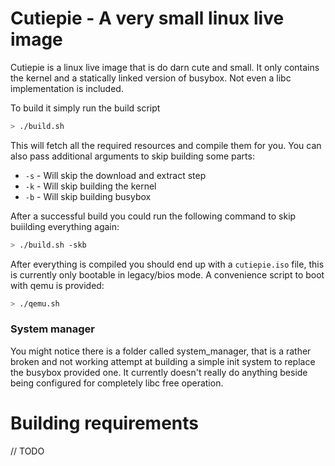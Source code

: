 # Cutiepie - A very small linux live image

Cutiepie is a linux live image that is do darn cute and small. It only contains the kernel and a statically linked version of busybox. Not even a libc implementation is included.

To build it simply run the build script

```bash
> ./build.sh
```

This will fetch all the required resources and compile them for you. You can also pass additional arguments to skip building some parts:
- `-s` - Will skip the download and extract step
- `-k` - Will skip building the kernel
- `-b` - Will skip building busybox

After a successful build you could run the following command to skip buiilding everything again:

```bash
> ./build.sh -skb
```

After everything is compiled you should end up with a `cutiepie.iso` file, this is currently only bootable in legacy/bios mode. A convenience script to boot with qemu is provided:

```bash
> ./qemu.sh
```

### System manager

You might notice there is a folder called system_manager, that is a rather broken and not working attempt at building a simple init system to replace the busybox provided one. It currently doesn't really do anything beside being configured for completely libc free operation.

# Building requirements

// TODO
